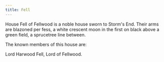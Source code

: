 ```yaml
---
title: Fell
---
```


 House Fell of Fellwood is a noble house sworn to Storm's End. Their arms are blazoned per fess, a white crescent moon in the first on black above a green field, a sprucetree line between.

The known members of this house are:

Lord Harwood Fell, Lord of Fellwood. 


